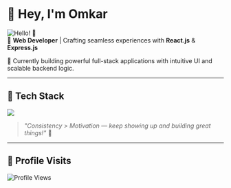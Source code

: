 # 👋 Hey, I'm Omkar

![Hello! 👋](https://i.pinimg.com/originals/90/70/32/9070324cdfc07c68d60eed0c39e77573.gif)  
🌟 **Web Developer** | Crafting seamless experiences with **React.js** & **Express.js**

🚀 Currently building powerful full-stack applications with intuitive UI and scalable backend logic.

---

## 🧰 Tech Stack

<p align="left">
  <img src="https://skillicons.dev/icons?i=react,express,nodejs,mongodb,js,ts,tailwind,materialui,git,figma" />
</p>

> *"Consistency > Motivation — keep showing up and building great things!"* 🚀  

---

## 👀 Profile Visits
![Profile Views](https://komarev.com/ghpvc/?username=youknowom&style=flat-square&color=0e75b6&label=Profile+Views)

